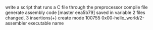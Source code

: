 write a script that runs a C file through the preprocessor
compile file
generate assembly code
[master eea5b79] saved in variable
 2 files changed, 3 insertions(+)
 create mode 100755 0x00-hello_world/2-assembler
executable name

